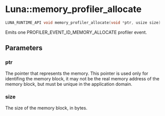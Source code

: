# Luna::memory_profiler_allocate

```c++
LUNA_RUNTIME_API void memory_profiler_allocate(void *ptr, usize size)
```

Emits one PROFILER_EVENT_ID_MEMORY_ALLOCATE profiler event. 



## Parameters
### ptr
The pointer that represents the memory. This pointer is used only for identifing the memory block, it may not be the real memory address of the memory block, but must be unique in the application domain. 

### size
The size of the memory block, in bytes. 

